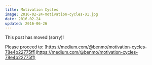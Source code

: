 ```yaml
---
title: Motivation Cycles
image: 2016-02-24-motivation-cycles-01.jpg
date: 2016-02-24
updated: 2016-06-26
---
```


This post has moved (sorry)!

Please proceed to: [https://medium.com/@benmo/motivation-cycles-78e4b22775ff](https://medium.com/@benmo/motivation-cycles-78e4b22775ff)